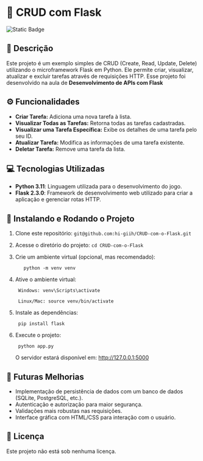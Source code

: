 # 📑 CRUD com Flask
![Static Badge](https://img.shields.io/badge/status-Active-gren?style=for-the-badge)

## 📄 Descrição

Este projeto é um exemplo simples de CRUD (Create, Read, Update, Delete) utilizando o microframework Flask em Python. Ele permite criar, visualizar, atualizar e excluir tarefas através de requisições HTTP. Esse projeto foi desenvolvido na aula de **Desenvolvimento de APIs com Flask** 

## ⚙️ Funcionalidades

- **Criar Tarefa:**  Adiciona uma nova tarefa à lista.
- **Visualizar Todas as Tarefas:** Retorna todas as tarefas cadastradas.
- **Visualizar uma Tarefa Específica:** Exibe os detalhes de uma tarefa pelo seu ID.
- **Atualizar Tarefa:** Modifica as informações de uma tarefa existente.
- **Deletar Tarefa:** Remove uma tarefa da lista.

## 💻 Tecnologias Utilizadas

- **Python 3.11**: Linguagem utilizada para o desenvolvimento do jogo.
- **Flask 2.3.0**: Framework de desenvolvimento web utilizado para criar a aplicação e gerenciar rotas HTTP.

## 🚀 Instalando e Rodando o Projeto

1. Clone este repositório: `git@github.com:hi-giih/CRUD-com-o-Flask.git`
2. Acesse o diretório do projeto: `cd CRUD-com-o-Flask`
3. Crie um ambiente virtual (opcional, mas recomendado):

          python -m venv venv

4. Ative o ambiente virtual:

        Windows: venv\Scripts\activate

        Linux/Mac: source venv/bin/activate

5. Instale as dependências:

        pip install flask

6. Execute o projeto:

        python app.py

    O servidor estará disponível em: http://127.0.0.1:5000

## 🔧 Futuras Melhorias

- Implementação de persistência de dados com um banco de dados (SQLite, PostgreSQL, etc.).
- Autenticação e autorização para maior segurança.
- Validações mais robustas nas requisições.
- Interface gráfica com HTML/CSS para interação com o usuário.

## 📜 Licença 

Este projeto não está sob nenhuma licença.
